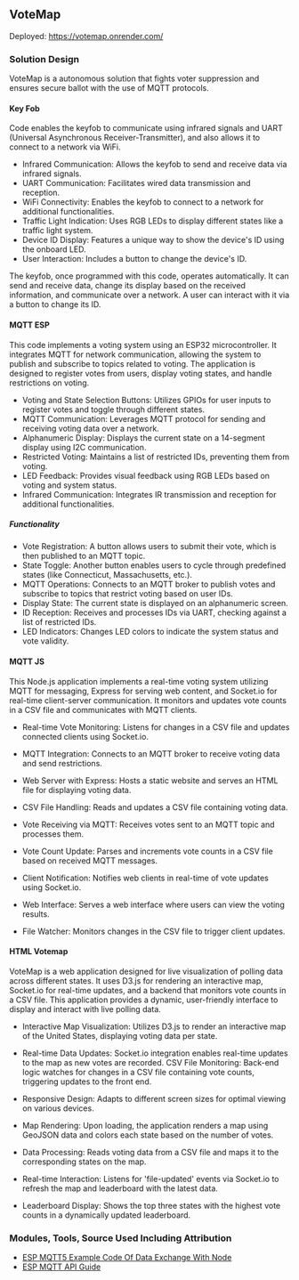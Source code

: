 ## VoteMap
Deployed: https://votemap.onrender.com/

### Solution Design

VoteMap is a autonomous solution that fights voter suppression and ensures secure ballot with the use of MQTT protocols.

#### Key Fob
Code enables the keyfob to communicate using infrared signals and UART (Universal Asynchronous Receiver-Transmitter), and also allows it to connect to a network via WiFi.

- Infrared Communication: Allows the keyfob to send and receive data via infrared signals.
- UART Communication: Facilitates wired data transmission and reception.
- WiFi Connectivity: Enables the keyfob to connect to a network for additional functionalities.
- Traffic Light Indication: Uses RGB LEDs to display different states like a traffic light system.
- Device ID Display: Features a unique way to show the device's ID using the onboard LED.
- User Interaction: Includes a button to change the device's ID.

The keyfob, once programmed with this code, operates automatically. It can send and receive data, change its display based on the received information, and communicate over a network. A user can interact with it via a button to change its ID.

#### MQTT ESP

This code implements a voting system using an ESP32 microcontroller. It integrates MQTT for network communication, allowing the system to publish and subscribe to topics related to voting. The application is designed to register votes from users, display voting states, and handle restrictions on voting.

- Voting and State Selection Buttons: Utilizes GPIOs for user inputs to register votes and toggle through different states.
- MQTT Communication: Leverages MQTT protocol for sending and receiving voting data over a network.
- Alphanumeric Display: Displays the current state on a 14-segment display using I2C communication.
- Restricted Voting: Maintains a list of restricted IDs, preventing them from voting.
- LED Feedback: Provides visual feedback using RGB LEDs based on voting and system status.
- Infrared Communication: Integrates IR transmission and reception for additional functionalities.

##### Functionality

- Vote Registration: A button allows users to submit their vote, which is then published to an MQTT topic.
- State Toggle: Another button enables users to cycle through predefined states (like Connecticut, Massachusetts, etc.).
- MQTT Operations: Connects to an MQTT broker to publish votes and subscribe to topics that restrict voting based on user IDs.
- Display State: The current state is displayed on an alphanumeric screen.
- ID Reception: Receives and processes IDs via UART, checking against a list of restricted IDs.
- LED Indicators: Changes LED colors to indicate the system status and vote validity.

#### MQTT JS

This Node.js application implements a real-time voting system utilizing MQTT for messaging, Express for serving web content, and Socket.io for real-time client-server communication. It monitors and updates vote counts in a CSV file and communicates with MQTT clients.

- Real-time Vote Monitoring: Listens for changes in a CSV file and updates connected clients using Socket.io.
- MQTT Integration: Connects to an MQTT broker to receive voting data and send restrictions.
- Web Server with Express: Hosts a static website and serves an HTML file for displaying voting data.
- CSV File Handling: Reads and updates a CSV file containing voting data.

- Vote Receiving via MQTT: Receives votes sent to an MQTT topic and processes them.
- Vote Count Update: Parses and increments vote counts in a CSV file based on received MQTT messages.
- Client Notification: Notifies web clients in real-time of vote updates using Socket.io.
- Web Interface: Serves a web interface where users can view the voting results.
- File Watcher: Monitors changes in the CSV file to trigger client updates.

#### HTML Votemap

VoteMap is a web application designed for live visualization of polling data across different states. It uses D3.js for rendering an interactive map, Socket.io for real-time updates, and a backend that monitors vote counts in a CSV file. This application provides a dynamic, user-friendly interface to display and interact with live polling data.

- Interactive Map Visualization: Utilizes D3.js to render an interactive map of the United States, displaying voting data per state.
- Real-time Data Updates: Socket.io integration enables real-time updates to the map as new votes are recorded.
CSV File Monitoring: Back-end logic watches for changes in a CSV file containing vote counts, triggering updates to the front end.
- Responsive Design: Adapts to different screen sizes for optimal viewing on various devices.

- Map Rendering: Upon loading, the application renders a map using GeoJSON data and colors each state based on the number of votes.
- Data Processing: Reads voting data from a CSV file and maps it to the corresponding states on the map.
- Real-time Interaction: Listens for 'file-updated' events via Socket.io to refresh the map and leaderboard with the latest data.
- Leaderboard Display: Shows the top three states with the highest vote counts in a dynamically updated leaderboard.


### Modules, Tools, Source Used Including Attribution

- [ESP MQTT5 Example Code Of Data Exchange With Node](https://github.com/BU-EC444/04-Code-Examples/tree/main/mqtt5-exchange)
- [ESP MQTT API Guide](https://docs.espressif.com/projects/esp-idf/en/latest/esp32/api-reference/protocols/mqtt.html)